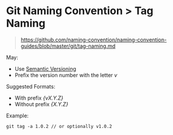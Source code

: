 # Git Naming Convention > Tag Naming

> <https://github.com/naming-convention/naming-convention-guides/blob/master/git/tag-naming.md>

May:

- Use [Semantic Versioning](https://semver.org/)
- Prefix the version number with the letter *v*

Suggested Formats:  

- With prefix *{vX.Y.Z}*
- Without prefix *{X.Y.Z}*

Example:

```git
git tag -a 1.0.2 // or optionally v1.0.2
```
